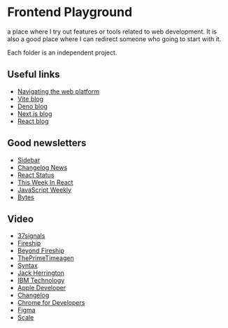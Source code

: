 # Frontend Playground

a place where I try out features or tools related to web development.
It is also a good place where I can redirect someone who going to start with it.

Each folder is an independent project.


## Useful links

- [Navigating the web platform](https://patrickbrosset.com/lab/navigating-the-web-platform/?ref=sidebar)
- [Vite blog](https://vite.dev/blog.html)
- [Deno blog](https://deno.com/blog)
- [Next.js blog](https://nextjs.org/blog)
- [React blog](https://react.dev/blog)

## Good newsletters

- [Sidebar](https://sidebar.io)
- [Changelog News](https://changelog.com/news)
- [React Status](https://react.statuscode.com)
- [This Week In React](https://thisweekinreact.com)
- [JavaScript Weekly](https://javascriptweekly.com)
- [Bytes](https://bytes.dev)

## Video

- [37signals](https://www.youtube.com/@37signals/videos)
- [Fireship](https://www.youtube.com/@Fireship)
- [Beyond Fireship](https://www.youtube.com/@beyondfireship)
- [ThePrimeTimeagen](https://www.youtube.com/@ThePrimeTimeagen)
- [Syntax](https://www.youtube.com/@syntaxfm)
- [Jack Herrington](https://www.youtube.com/@jherr/videos)
- [IBM Technology](https://www.youtube.com/@IBMTechnology/videos)
- [Apple Developer](https://www.youtube.com/@AppleDeveloper)
- [Changelog](https://www.youtube.com/@Changelog)
- [Chrome for Developers](https://www.youtube.com/@ChromeDevs)
- [Figma](https://www.youtube.com/@Figma)
- [Scale](https://www.youtube.com/@scaleconference/videos)
